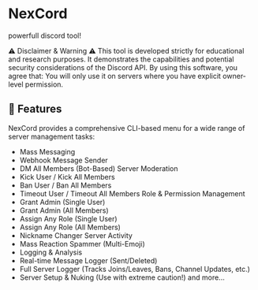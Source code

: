 # NexCord
powerfull discord tool!

⚠️ Disclaimer & Warning ⚠️
This tool is developed strictly for educational and research purposes. It demonstrates the capabilities and potential security considerations of the Discord API.
By using this software, you agree that:
You will only use it on servers where you have explicit owner-level permission.

## 🚀 Features
NexCord provides a comprehensive CLI-based menu for a wide range of server management tasks:
- Mass Messaging
- Webhook Message Sender
- DM All Members (Bot-Based)
Server Moderation
- Kick User / Kick All Members
- Ban User / Ban All Members
- Timeout User / Timeout All Members
Role & Permission Management
- Grant Admin (Single User)
- Grant Admin (All Members)
- Assign Any Role (Single User)
- Assign Any Role (All Members)
- Nickname Changer
Server Activity
- Mass Reaction Spammer (Multi-Emoji)
- Logging & Analysis
- Real-time Message Logger (Sent/Deleted)
- Full Server Logger (Tracks Joins/Leaves, Bans, Channel Updates, etc.)
- Server Setup & Nuking (Use with extreme caution!)
and more...
